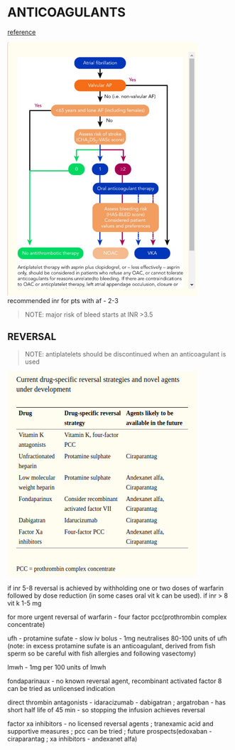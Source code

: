 # ANTICOAGULANTS
[reference](https://www.ncbi.nlm.nih.gov/pmc/articles/PMC6334060/#:~:text=Oral%20or%20intravenous%20vitamin%20K,it%20preferable%20in%20bleeding%20patients.&text=For%20non%2Dmajor%20bleeding%2C%20anticoagulation,3%20mg%20intravenous%20vitamin%20K.)

![af anticoagulation](./anticoagulants/anticoagulation_in_af.png)
recommended inr for pts with af - 2-3

> NOTE: major risk of bleed starts at INR >3.5
## REVERSAL

> NOTE: antiplatelets should be discontinued when an anticoagulant is used

![reversal](./anticoagulants/anticoagulants_reversal.png)

if inr 5-8 reversal is achieved by withholding one or two doses of warfarin followed by dose reduction (in some cases oral vit k can be used). if inr > 8 vit k 1-5 mg

for more urgent reversal of warfarin - four factor pcc(prothrombin complex concentrate)

ufh - protamine sufate - slow iv bolus - 1mg neutralises 80-100 units of ufh (note: in excess protamine sufate is an anticoagulant, derived from fish sperm so be careful with fish allergies and following vasectomy)

lmwh - 1mg per 100 units of lmwh

fondaparinaux - no known reversal agent, recombinant activated factor 8 can be tried as unlicensed indication

direct thrombin  antagonists - idaracizumab - dabigatran ; argatroban - has short half life of 45 min - so stopping the infusion achieves reversal

factor xa inhibitors - no licensed reversal agents ; tranexamic acid and supportive measures ; pcc can be tried ; future prospects(edoxaban - ciraparantag ; xa inhibitors - andexanet alfa) 
